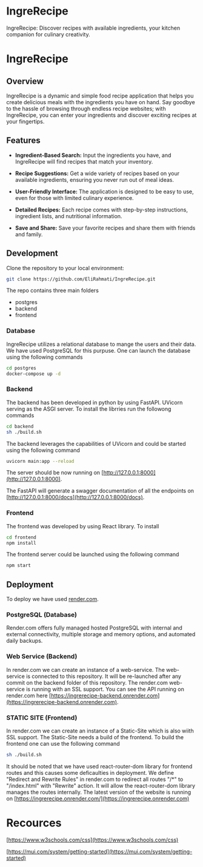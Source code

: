 # IngreRecipe
IngreRecipe: Discover recipes with available ingredients, your kitchen companion for culinary creativity.

# IngreRecipe


## Overview

IngreRecipe is a dynamic and simple food recipe application that helps you create delicious meals with the ingredients you have on hand. Say goodbye to the hassle of browsing through endless recipe websites; with IngreRecipe, you can enter your ingredients and discover exciting recipes at your fingertips.

## Features

- **Ingredient-Based Search:** Input the ingredients you have, and IngreRecipe will find recipes that match your inventory.

- **Recipe Suggestions:** Get a wide variety of recipes based on your available ingredients, ensuring you never run out of meal ideas.

- **User-Friendly Interface:** The application is designed to be easy to use, even for those with limited culinary experience.

- **Detailed Recipes:** Each recipe comes with step-by-step instructions, ingredient lists, and nutritional information.

- **Save and Share:** Save your favorite recipes and share them with friends and family.

## Development

Clone the repository to your local environment:

```bash
git clone https://github.com/EliRahmati/IngreRecipe.git
```

The repo contains three main folders
- postgres
- backend
- frontend

### Database
IngreRecipe utilizes a relational database to mange the users and their data. We have used PostgreSQL for this purpuse. One can launch the database using the following commands 

```bash
cd postgres
docker-compose up -d
```

### Backend
The backend has been developed in python by using FastAPI. UVicorn serving as the ASGI server. To install the librries run the followong commands

```bash
cd backend
sh ./build.sh
```

The backend leverages the capabilities of UVicorn and could be started using the following command

```bash
uvicorn main:app --reload
```

The server should be now running on [http://127.0.0.1:8000](http://127.0.0.1:8000).

The FastAPI will generate a swagger documentation of all the endpoints on [http://127.0.0.1:8000/docs](http://127.0.0.1:8000/docs).

### Frontend
The frontend was developed by using React library. To install

```bash
cd frontend
npm install
```

The frontend server could be launched using the following command

```bash
npm start
```

## Deployment
To deploy we have used [render.com](render.com).

### PostgreSQL (Database)
Render.com offers fully managed hosted PostgreSQL with internal and external connectivity, multiple storage and memory options, and automated daily backups.

### Web Service (Backend)
In render.com we can create an instance of a web-service. The web-service is connected to this repository. It will be re-launched after any commit on the backend folder of this repository. The render.com web-service is running with an SSL support. You can see the API running on render.com here [https://ingrerecipe-backend.onrender.com](https://ingrerecipe-backend.onrender.com).

### STATIC SITE (Frontend)
In render.com we can create an instance of a Static-Site which is also wiith SSL support. The Static-Site needs a build of the frontend. To build the frontend one can use the following command

```bash
sh ./build.sh
```

It should be noted that we have used react-router-dom library for frontend routes and this causes some deficaulties in deployment. We define "Redirect and Rewrite Rules" in render.com to redirect all routes "/*" to "/index.html" with "Rewrite" action. It will allow the react-router-dom library manages the routes internally. The latest version of the website is running on [https://ingrerecipe.onrender.com/](https://ingrerecipe.onrender.com)


# Recources
[https://www.w3schools.com/css](https://www.w3schools.com/css)

[https://mui.com/system/getting-started](https://mui.com/system/getting-started)

